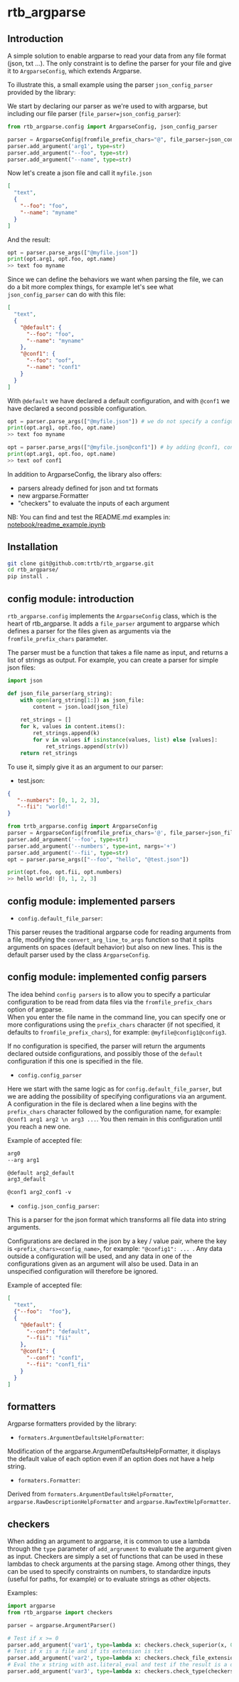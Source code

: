 # rtb_argparse

## Introduction

A simple solution to enable argparse to read your data from any file format (json, txt ...). The only constraint is to 
define the parser for your file and give it to `ArgparseConfig`, which extends Argparse.

To illustrate this, a small example using the parser `json_config_parser` provided by the library:

We start by declaring our parser as we're used to with argparse, but including our file parser 
(`file_parser=json_config_parser`):

```python
from rtb_argparse.config import ArgparseConfig, json_config_parser

parser = ArgparseConfig(fromfile_prefix_chars="@", file_parser=json_config_parser)
parser.add_argument('arg1', type=str)
parser.add_argument("--foo", type=str)
parser.add_argument("--name", type=str)
```

Now let's create a json file and call it `myfile.json`

```json
[
  "text",
  {
    "--foo": "foo",
    "--name": "myname"
  }
]
```

And the result:

```python
opt = parser.parse_args(["@myfile.json"])
print(opt.arg1, opt.foo, opt.name)
>> text foo myname
```

Since we can define the behaviors we want when parsing the file, we can do a bit more complex things, for example let's 
see what `json_config_parser` can do with this file:

```json
[
  "text",
  {
    "@default": {
      "--foo": "foo",
      "--name": "myname"
    },
    "@conf1": {
      "--foo": "oof",
      "--name": "conf1"
    }
  }
]
```

With `@default` we have declared a default configuration, and with `@conf1` we have declared a second possible 
configuration.

```python
opt = parser.parse_args(["@myfile.json"]) # we do not specify a configuration, so default will be used
print(opt.arg1, opt.foo, opt.name)
>> text foo myname
```

```python
opt = parser.parse_args(["@myfile.json@conf1"]) # by adding @conf1, conf1 will be used instead of default 
print(opt.arg1, opt.foo, opt.name)
>> text oof conf1
```

In addition to ArgparseConfig, the library also offers:
- parsers already defined for json and txt formats
- new argparse.Formatter 
- "checkers" to evaluate the inputs of each argument

NB: You can find and test the README.md examples in: [notebook/readme_example.ipynb](notebook/readme_example.ipynb)

## Installation

```bash
git clone git@github.com:trtb/rtb_argparse.git
cd rtb_argparse/
pip install .
```

## config module: introduction

`rtb_argparse.config` implements the `ArgparseConfig` class, which is the heart of rtb_argparse. It adds a 
`file_parser` argument to argparse which defines a parser for the files given as arguments 
via the `fromfile_prefix_chars` parameter.

The parser must be a function that takes a file name as input, and returns a list of strings as output. For example, 
you can create a parser for simple json files: 

```python
import json

def json_file_parser(arg_string):
    with open(arg_string[1:]) as json_file:
        content = json.load(json_file)
    
    ret_strings = []
    for k, values in content.items():
        ret_strings.append(k)
        for v in values if isinstance(values, list) else [values]:
            ret_strings.append(str(v))
    return ret_strings
```

To use it, simply give it as an argument to our parser:

- test.json:
```json
{
   "--numbers": [0, 1, 2, 3],
   "--fii": "world!"
}
```

```python
from trtb_argparse.config import ArgparseConfig
parser = ArgparseConfig(fromfile_prefix_chars='@', file_parser=json_file_parser)
parser.add_argument('--foo', type=str)
parser.add_argument('--numbers', type=int, nargs='+')
parser.add_argument('--fii', type=str)
opt = parser.parse_args(["--foo", "hello", "@test.json"])

print(opt.foo, opt.fii, opt.numbers)
>> hello world! [0, 1, 2, 3]
```

## config module: implemented parsers

- `config.default_file_parser`:

This parser reuses the traditional argparse code for reading arguments from a file, modifying the 
`convert_arg_line_to_args` function so that it splits arguments on spaces (default behavior) but also on new lines.
This is the default parser used by the class `ArgparseConfig`.

## config module: implemented config parsers

The idea behind `config parsers` is to allow you to specify a particular configuration to be read from data files via 
the `fromfile_prefix_chars` option of argparse.  
When you enter the file name in the command line, you can specify one or more configurations using the `prefix_chars` 
character (if not specified, it defaults to `fromfile_prefix_chars`), for example: `@myfile@config1@config3`.

If no configuration is specified, the parser will return the arguments declared outside configurations, and possibly 
those of the `default` configuration if this one is specified in the file.

- `config.config_parser`

Here we start with the same logic as for `config.default_file_parser`, but we are adding the possibility of specifying 
configurations via an argument. A configuration in the file is declared when a line begins with the `prefix_chars` 
character followed by the configuration name, for example: `@conf1 arg1 arg2 \n arg3 ...`. You then remain in this 
configuration until you reach a new one.

Example of accepted file:
```txt
arg0
--arg arg1

@default arg2_default
arg3_default

@conf1 arg2_conf1 -v
```

- `config.json_config_parser`: 

This is a parser for the json format which transforms all file data into string arguments.

Configurations are declared in the json by a key / value pair, where the key is `<prefix_chars><config_name>`, for
example: `"@config1": ... `. Any data outside a configuration will be used, and any data in one of the configurations 
given as an argument will also be used. Data in an unspecified configuration will therefore be ignored.

Example of accepted file:
```json
[
  "text",
  {"--foo":  "foo"},
  {
    "@default": {
      "--conf": "default",
      "--fii": "fii"
    },
    "@conf1": {
      "--conf": "conf1",
      "--fii": "conf1_fii"
    }
  }
]
```

## formatters

Argparse formatters provided by the library:

- `formaters.ArgumentDefaultsHelpFormatter`: 

Modification of the argparse.ArgumentDefaultsHelpFormatter, it displays the default value of each option even if an 
option does not have a help string.

- `formaters.Formatter`:

Derived from `formaters.ArgumentDefaultsHelpFormatter`, `argparse.RawDescriptionHelpFormatter` 
and `argparse.RawTextHelpFormatter`.

## checkers

When adding an argument to argparse, it is common to use a lambda through the `type` parameter of `add_argrument` to 
evaluate the argument given as input. Checkers are simply a set of functions that can be used in these lambdas to 
check arguments at the parsing stage. Among other things, they can be used to specify constraints on numbers, to 
standardize inputs (useful for paths, for example) or to evaluate strings as other objects. 

Examples:
```python
import argparse
from rtb_argparse import checkers

parser = argparse.ArgumentParser()

# Test if x >= 0
parser.add_argument('var1', type=lambda x: checkers.check_superior(x, 0))
# Test if x is a file and if its extension is txt
parser.add_argument('var2', type=lambda x: checkers.check_file_extension(checkers.check_is_file(x), 'txt'))
# Eval the x string with ast.literal_eval and test if the result is a dict
parser.add_argument('var3', type=lambda x: checkers.check_type(checkers.do_literal_eval(x), dict))
```
